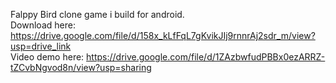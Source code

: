 Falppy Bird clone game i build for android.<br>
Download here: https://drive.google.com/file/d/158x_kLfFqL7gKvikJIj9rnnrAj2sdr_m/view?usp=drive_link<br>
Video demo here: https://drive.google.com/file/d/1ZAzbwfudPBBx0ezARRZ-tZCvbNgvod8n/view?usp=sharing
